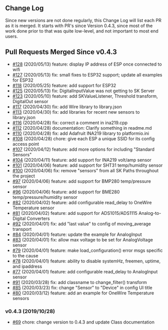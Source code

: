 ## Change Log

Since new versions are not done regularly, this Change Log will list each PR as it is merged. It starts with
PR's since Version 0.4.3, since most of the work done prior to that was quite low-level, and not important
to most end users.

## Pull Requests Merged Since v0.4.3
- [#128](https://github.com/SignalK/SensESP/pull/128) (2020/05/13) feature: display IP address of ESP once connected to wifi
- [#127](https://github.com/SignalK/SensESP/pull/127) (2020/05/13) fix: small fixes to ESP32 support; update all examples for ESP32
- [#118](https://github.com/SignalK/SensESP/pull/118) (2020/05/25) feature: add support for ESP32
- [#125](https://github.com/SignalK/SensESP/pull/125) (2020/05/13) fix: DigitalInputValue was not getting to SK Server
- [#123](https://github.com/SignalK/SensESP/pull/123) (2020/05/10) feature: add SKValueListener, Threshold transform, DigitalOut sensor
- [#117](https://github.com/SignalK/SensESP/pull/117) (2020/04/30) fix: add Wire library to library.json
- [#113](https://github.com/SignalK/SensESP/pull/113) (2020/04/30) fix: add libraries for recent new sensors to library.json
- [#116](https://github.com/SignalK/SensESP/pull/116) (2020/04/28) fix: correct a comment in ina219.cpp
- [#112](https://github.com/SignalK/SensESP/pull/112) (2020/04/28) documentation: Clarify something in readme.md 
- [#110](https://github.com/SignalK/SensESP/pull/110) (2020/04/28) fix: add Adafruit INA219 library to platformio.ini
- [#108](https://github.com/SignalK/SensESP/pull/108) (2020/04/28) chore: give each ESP a unique SSID for its config access point
- [#107](https://github.com/SignalK/SensESP/pull/107) (2020/04/12) feature: add more options for including "Standard Sensors"
- [#104](https://github.com/SignalK/SensESP/pull/104) (2020/04/11) feature: add support for INA219 volt/amp sensor
- [#101](https://github.com/SignalK/SensESP/pull/101) (2020/04/06) feature: add support for SHT31 temp/humidity sensor
- [#100](https://github.com/SignalK/SensESP/pull/100) (2020/04/06) fix: remove "sensors" from all SK Paths throughout the project
- [#97](https://github.com/SignalK/SensESP/pull/97) (2020/04/06) feature: add support for BMP280 temp/pressure sensor
- [#96](https://github.com/SignalK/SensESP/pull/96) (2020/04/06) feature: add support for BME280 temp/pressure/humidity sensor
- [#82](https://github.com/SignalK/SensESP/pull/82) (2020/04/02) feature: add configurable read_delay to OneWire Temperature sensor
- [#81](https://github.com/SignalK/SensESP/pull/81) (2020/04/02) feature: add support for ADS1015/ADS1115 Analog-to-Digital Converters
- [#92](https://github.com/SignalK/SensESP/pull/92) (2020/04/01) fix: add "last value" to config of moving_average transport 
- [#84](https://github.com/SignalK/SensESP/pull/84) (2020/04/01) feature: update the example for AnalogInput
- [#83](https://github.com/SignalK/SensESP/pull/83) (2020/04/01) fix: allow max voltage to be set for AnalogVoltage sensor
- [#79](https://github.com/SignalK/SensESP/pull/79) (2020/04/01) feature: make load_configuration() error msgs specific to the cause
- [#78](https://github.com/SignalK/SensESP/pull/78) (2020/04/01) feature: ability to disable systemHz, freemen, uptime, and ipaddress
- [#77](https://github.com/SignalK/SensESP/pull/77) (2020/04/01) feature: add configurable read_delay to AnalogInput sensor
- [#91](https://github.com/SignalK/SensESP/pull/91) (2020/03/28) fix: add classname to change_filter() transform
- [#85](https://github.com/SignalK/SensESP/pull/85) (2020/03/23) fix: change "Sensor" to "Device" in config UI title
- [#80](https://github.com/SignalK/SensESP/pull/80) (2020/03/12) feature: add an example for OneWire Temperature sensors


### v0.4.3 (2019/10/28)
- [#69](https://github.com/SignalK/SensESP/pull/69) chore: change version to 0.4.3 and update Class documentation
